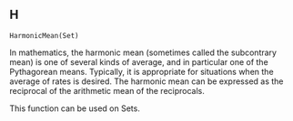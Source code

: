 H
---
```
HarmonicMean(Set)
```

In mathematics, the harmonic mean (sometimes called the subcontrary mean) is one of several kinds of average, and in particular one of the Pythagorean means. Typically, it is appropriate for situations when the average of rates is desired. The harmonic mean can be expressed as the reciprocal of the arithmetic mean of the reciprocals.

This function can be used on Sets.